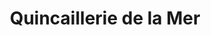 ---
title: "Quincaillerie de la Mer"
url: /noirmoutier-en-lile/quincaillerie-de-la-mer/
shop: matériel informatique
---